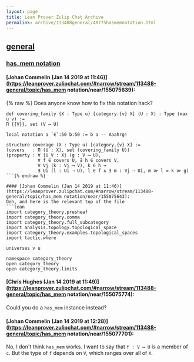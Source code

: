 ```yaml
---
layout: page
title: Lean Prover Zulip Chat Archive 
permalink: archive/113488general/48775hasmemnotation.html
---
```


## [general](index.html)
### [has_mem notation](48775hasmemnotation.html)

#### [Johan Commelin (Jan 14 2019 at 11:46)](https://leanprover.zulipchat.com/#narrow/stream/113488-general/topic/has_mem notation/near/155075639):
{% raw %}
Does anyone know how to fix this notation hack?
```lean
def covering_family {X : Type u} [category.{v} X] (U : X) : Type (max u v) :=
Π {{V}}, set (V ⟶ U)

local notation a `∈`:50 b:50 := b a -- Aaahrg!

structure coverage (X : Type u) [category.{v} X] :=
(covers   : Π (U : X), set (covering_family U))
(property : ∀ {U V : X} (g : V ⟶ U),
            ∀ f ∈ covers U, ∃ h ∈ covers V,
            ∀ Vj (k : Vj ⟶ V), k ∈ h →
            ∃ Ui (l : Ui ⟶ U), l ∈ f ∧ ∃ m : Vj ⟶ Ui, m ≫ l = k ≫ g)
```{% endraw %}

#### [Johan Commelin (Jan 14 2019 at 11:46)](https://leanprover.zulipchat.com/#narrow/stream/113488-general/topic/has_mem notation/near/155075643):
Ooh, and here is the relevant top of the file
```lean
import category_theory.presheaf
import category_theory.comma
import category_theory.full_subcategory
import analysis.topology.topological_space
import category_theory.examples.topological_spaces
import tactic.where

universes v u

namespace category_theory
open category_theory
open category_theory.limits
```

#### [Chris Hughes (Jan 14 2019 at 11:49)](https://leanprover.zulipchat.com/#narrow/stream/113488-general/topic/has_mem notation/near/155075774):
Could you do a `has_mem` instance instead?

#### [Johan Commelin (Jan 14 2019 at 12:28)](https://leanprover.zulipchat.com/#narrow/stream/113488-general/topic/has_mem notation/near/155077701):
No, I don't think `has_mem` works. I want to say that `f : V ⟶ U` is a member of `c`. But the type of `f` depends on `V`, which ranges over all of `X`.

